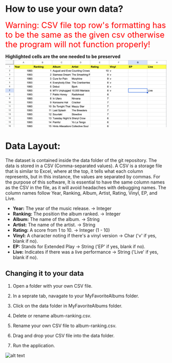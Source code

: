 # How to use your own data?

<span style="color: red; font-size:25px;"> Warning: CSV file top row's formatting has to be the same as the given csv otherwise the program will not function properly!
</span>

**Highlighted cells are the one needed to be preserved**
![alt text](Pictures/Highlight.png)

# Data Layout:

The dataset is contained inside the data folder of the git repository. The data is stored in a CSV (Comma-separated values). A CSV is a storage file that is similar to Excel, where at the top, it tells what each column represents, but in this instance, the values are separated by commas. For the purpose of this software, It is essential to have the same column names as the CSV in the file, as it will avoid headaches with debugging names. The column names follow Year, Ranking, Album, Artist, Rating, Vinyl, EP, and Live.

* **Year:** The year of the music release. -> Integer
* **Ranking:** The position the album ranked. -> Integer
* **Album:** The name of the album. -> String
* **Artist:** The name of the artist. -> String
* **Rating:** A score from 1 to 10. -> Integer (1 - 10)
* **Vinyl:** A character noting if there's a vinyl version -> Char ('v' if yes, blank if no).
* **EP:** Stands for Extended Play  -> String ('EP' if yes, blank if no).
* **Live:** Indicates if there was a live performance  -> String ('Live' if yes, blank if no).

## Changing it to your data

1. Open a folder with your own CSV file.

2. In a seprate tab, navagate to your MyFavoriteAlbums folder.

3. Click on the data folder in MyFavoriteAlbums folder.

4. Delete or rename album-ranking.csv.

5. Rename your own CSV file to album-ranking.csv.

6. Drag and drop your CSV file into the data folder.

7. Run the application.

![alt text](Gifs/csvThang.mov.gif)